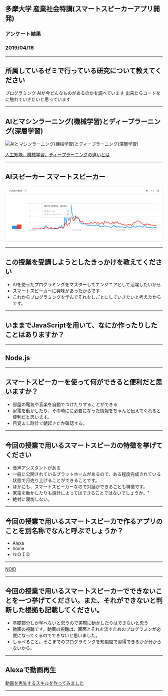 
## 多摩大学 産業社会特講(スマートスピーカーアプリ開発)

### アンケート結果
### 2019/04/16

---

## 所属しているゼミで行っている研究について教えてください

プログラミング
AIが今どんなものがあるのかを調べています
出来たらコードをに触れていきたいと思っています

---

## AIとマシンラーニング(機械学習)とディープラーニング(深層学習)

![AIとマシンラーニング(機械学習)とディープラーニング(深層学習)](http://images.nvidia.com/content/APAC/blog/jp/whats-difference-ai-ml-dlai/Deep_Learning_Icons_R5_LR_JP.png)

[人工知能、機械学習、ディープラーニングの違いとは](https://blogs.nvidia.co.jp/2016/08/09/whats-difference-artificial-intelligence-machine-learning-deep-learning-ai/)

---

## ~~AIスピーカー~~ スマートスピーカー

![Speaker_trend](speaker_trend.png)

---

## この授業を受講しようとしたきっかけを教えてください

- AIを使ったプログラミングをマスターしてエンジニアとして活躍したいから
- スマートスピーカーに興味があったからです
-  これからプログラミングを学んでそれをしごとにしていきたいと考えたからです。

---

## いままでJavaScriptを用いて、なにか作ったりしたことはありますか？

---

## Node.js

---

## スマートスピーカーを使って何ができると便利だと思いますか？


* 部屋の電気や音楽を自動でつけたりすることができる
* 家電を動かしたり、その時にに必要になった情報をちゃんと伝えてくれると便利だと思います。
* 目覚まし時計で朝起きたか確認する。

---

## 今回の授業で用いるスマートスピーカの特徴を挙げてください

* 音声アシスタントがある
* 一般に公開されているプラットホームがあるので、ある程度完成されている状態で月売り上げることができることです。
* ほかにも、スマートスピーカーなので対話ができることも特徴です。
* 家電を動かしたりも設計によってはできることではないでしょうか。"
* 絶対に寝坊しない。

---

## 今回の授業で用いるスマートスピーカで作るアプリのことを別名称でなんと呼ぶでしょうか？

* Alexa
* home
* ＮＯＩＤ

---

[NOID](https://www.noid.ai/)

---

## 今回の授業で用いるスマートスピーカーでできないことを一つ挙げてください。また、それができないと判断した根拠も記載してください。

* 基礎部分しか学べないと思うので実際に動かしたりはできないと思う
* 動画の視聴です。動画の視聴は、画面とそれを流すためのプログラミンが必要になってくるのでできないと思いました。
* しゃべること。そこまでのプログラミングを短期間で習得できるかが分からないから。

---

## Alexaで動画再生

[動画を再生するスキルを作ってみました](https://dev.classmethod.jp/cloud/alexa-video-skill/)

---
<style type="text/css">
  .reveal h1,
  .reveal h2,
  .reveal h3,
  .reveal h4,
  .reveal h5,
  .reveal h6 {
    text-transform: none;
  }
</style>
